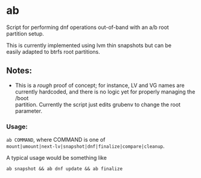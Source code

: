 # ab
Script for performing dnf operations out-of-band with an a/b root               
partition setup.                                                                
                                                                                
This is currently implemented using lvm thin snapshots but can be               
easily adapted to btrfs root partitions.                                        
                                                                                
## Notes:                                                                       
- This is a *rough* proof of concept; for instance, LV and VG names are         
currently hardcoded, and there is no logic yet for properly managing the /boot  
partition. Currently the script just edits grubenv to change the root           
parameter.                                                                      
                                                                                
                                                                                
                                                                                
### Usage:                                                                      
                                                                                
`ab COMMAND`, where COMMAND is one of                                           
`mount|umount|next-lv|snapshot|dnf|finalize|compare|cleanup`.   

A typical usage would be something like
```
ab snapshot && ab dnf update && ab finalize
```

